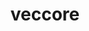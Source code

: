 ---
title: "veccore"
layout: cache
categories: [package, develop]
meta: {"compilers": ["gcc@11.4.0"], "num_specs": 9, "num_specs_by_stack": {"hep": 9, "root": 9}, "oss": ["ubuntu22.04"], "platforms": ["linux"], "stacks": ["hep", "root"], "targets": ["x86_64_v3"], "versions": ["0.8.2"]}
spec_details: [{"compiler": "gcc@11.4.0", "hash": "f3nvhnfawm4symgtm4inv6lonpqwurio", "os": "ubuntu22.04", "platform": "linux", "size": "-", "stacks": ["hep", "root"], "target": "x86_64_v3", "variants": ["build_system=cmake", "build_type=Release", "generator=make", "~ipo", "~vc"], "versions": ["0.8.2"]}, {"compiler": "gcc@11.4.0", "hash": "fe5dy352kghjh4r3f2fwix2x7oztzugc", "os": "ubuntu22.04", "platform": "linux", "size": "-", "stacks": ["hep", "root"], "target": "x86_64_v3", "variants": ["build_system=cmake", "build_type=Release", "generator=make", "~ipo", "~vc"], "versions": ["0.8.2"]}, {"compiler": "gcc@11.4.0", "hash": "go66gr3j2vsdvils6i67zxmoartrnbox", "os": "ubuntu22.04", "platform": "linux", "size": "-", "stacks": ["hep", "root"], "target": "x86_64_v3", "variants": ["build_system=cmake", "build_type=Release", "generator=make", "~ipo", "~vc"], "versions": ["0.8.2"]}, {"compiler": "gcc@11.4.0", "hash": "lhkrdmldhrkvindaidnqg53jzwvwwr54", "os": "ubuntu22.04", "platform": "linux", "size": "-", "stacks": ["hep", "root"], "target": "x86_64_v3", "variants": ["build_system=cmake", "build_type=Release", "generator=make", "~ipo", "~vc"], "versions": ["0.8.2"]}, {"compiler": "gcc@11.4.0", "hash": "pbszwji6rzew5pbfaea727lvtdb6zvaw", "os": "ubuntu22.04", "platform": "linux", "size": "-", "stacks": ["hep", "root"], "target": "x86_64_v3", "variants": ["build_system=cmake", "build_type=Release", "generator=make", "~ipo", "~vc"], "versions": ["0.8.2"]}, {"compiler": "gcc@11.4.0", "hash": "rs3po2z4mu5mxnja22zkh2jmzydvkbmr", "os": "ubuntu22.04", "platform": "linux", "size": "-", "stacks": ["hep", "root"], "target": "x86_64_v3", "variants": ["build_system=cmake", "build_type=Release", "generator=make", "~ipo", "~vc"], "versions": ["0.8.2"]}, {"compiler": "gcc@11.4.0", "hash": "tn6yhj3c5dcgc2dxmhcbjg7fd3xwucpk", "os": "ubuntu22.04", "platform": "linux", "size": "-", "stacks": ["hep", "root"], "target": "x86_64_v3", "variants": ["build_system=cmake", "build_type=Release", "generator=make", "~ipo", "~vc"], "versions": ["0.8.2"]}, {"compiler": "gcc@11.4.0", "hash": "woyx7lhcjzihwhe63gzij3c7nwlk6ndf", "os": "ubuntu22.04", "platform": "linux", "size": "-", "stacks": ["hep", "root"], "target": "x86_64_v3", "variants": ["build_system=cmake", "build_type=Release", "generator=make", "~ipo", "~vc"], "versions": ["0.8.2"]}, {"compiler": "gcc@11.4.0", "hash": "yfo6nfrjmr52lqnvosr775mwb6ajlfbu", "os": "ubuntu22.04", "platform": "linux", "size": "-", "stacks": ["hep", "root"], "target": "x86_64_v3", "variants": ["build_system=cmake", "build_type=Release", "generator=make", "~ipo", "~vc"], "versions": ["0.8.2"]}]
---